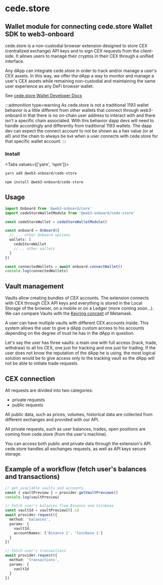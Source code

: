 # cede.store

## Wallet module for connecting cede.store Wallet SDK to web3-onboard

cede.store is a non-custodial browser extension designed to store CEX (centralized exchange) API keys and to sign CEX requests from the client-side. It allows users to manage their cryptos in their CEX through a unified interface.

Any dApp can integrate cede.store in order to track and/or manage a user's CEX assets. In this way, we offer the dApp a way to monitor and manage a user's CEX assets while remaining non-custodial and maintaining the same user experience as any DeFi browser wallet.

See [cede.store Wallet Developer Docs](https://docs.cede.store)

:::admonition type=warning
As cede.store is not a traditional 1193 wallet behavior is a little different from other wallets that connect through web3-onboard in that there is no on-chain user address to interact with and there isn't a specific chain associated. With this behavior dapp devs will need to handle accordingly and differently from traditional 1193 wallets. The dapp dev can expect the connect account to not be shown as a hex value (or at all) and the chain to always be `0x0` when a user connects with cede.store for that specific wallet account.
:::

### Install

<Tabs values={['yarn', 'npm']}>
<TabPanel value="yarn">

```sh copy
yarn add @web3-onboard/cede-store
```

  </TabPanel>
  <TabPanel value="npm">

```sh copy
npm install @web3-onboard/cede-store
```

  </TabPanel>
</Tabs>

## Usage

```typescript
import Onboard from '@web3-onboard/core'
import cedeStoreWalletModule from '@web3-onboard/cede-store'

const cedeStoreWallet = cedeStoreWalletModule()

const onboard = Onboard({
  // ... other Onboard options
  wallets: [
    cedeStoreWallet
    //... other wallets
  ]
})

const connectedWallets = await onboard.connectWallet()
console.log(connectedWallets)
```

## Vault management

Vaults allow creating bundles of CEX accounts. The extension connects with CEX through CEX API keys and everything is stored in the Local Storage of the browser, on a mobile or on a Ledger (more coming soon...). We can compare Vaults with the [Keyring concept](https://www.wispwisp.com/index.php/2020/12/25/how-metamask-stores-your-wallet-secret/) of Metamask.

A user can have multiple vaults with different CEX accounts inside.
This system allows the user to give a dApp custom access to his accounts depending on the degree of trust he has in the dApp in question.

Let's say the user has three vaults: a main one with full access (track, trade, withdraw) to all his CEX, one just for tracking and one just for trading.
If the user does not know the reputation of the dApp he is using, the most logical solution would be to give access
only to the tracking vault so the dApp will not be able to initiate trade requests.

## CEX connection

All requests are divided into two categories:

- private requests
- public requests

All public data, such as prices, volumes, historical data are collected from different exchanges and provided with our API.

All private requests, such as user balances, trades, open positions are coming from cede.store (from the user's machine).

You can access both public and private data through the extension's API. cede.store handles all exchanges requests, as well as API keys secure storage.

## Example of a workflow (fetch user's balances and transactions)

```typescript
// get available vaults and accounts
const { vaultPreview } = provider.getVaultPreviews()
console.log(vaultPreview)

// Fetch user's balances from Binance and Coinbase
const vaultId = vaultPreview[0].id
await provider.request({
  method: 'balances',
  params: {
    vaultId,
    accountNames: ['Binance 1', 'Coinbase 1']
  }
})

// Fetch user's transactions
await provider.request({
  method: 'transactions',
  params: {
    vaultId
  }
})
```
